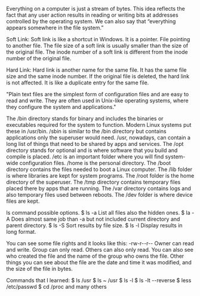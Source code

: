 Everything on a computer is just a stream of bytes. This idea reflects the fact that any user action results in reading or writing bits at addresses controlled by the operating system. We can also say that “everything appears somewhere in the file system.”

Soft Link:
Soft link is like a shortcut in Windows. It is a pointer. File pointing to another file. The file size of a soft link is usually smaller than the size of the original file. The inode number of a soft link is different from the inode number of the original file.

Hard Link:
Hard link is another name for the same file. It has the same file size and the same inode number. If the original file is deleted, the hard link is not affected. It is like a duplicate entry for the same file.

"Plain text files are the simplest form of configuration files and are easy to read and write. They are often used in Unix-like operating systems, where they configure the system and applications."


The /bin directory stands for binary and includes the binaries or executables required for the system to function. Modern Linux systems put these in /usr/bin. /sbin is similar to the /bin directory but contains applications only the superuser would need. /usr, nowadays, can contain a long list of things that need to be shared by apps and services. The /opt directory stands for optional and is where software that you build and compile is placed. /etc is an important folder where you will find system-wide configuration files. /home is the personal directory. The /boot directory contains the files needed to boot a Linux computer. The /lib folder is where libraries are kept for system programs. The /root folder is the home directory of the superuser. The /tmp directory contains temporary files placed there by apps that are running. The /var directory contains logs and also temporary files used between reboots. The /dev folder is where device files are kept.


ls command possible options.
$ ls -a
List all files also the hidden ones.
$ la -A
Does almost same job than -a but not included current directory and parent directory.
$ ls -S
Sort results by file size.
$ ls -l
Display results in long format.

You can see some file rights and it looks like this:
-rw-r--r-- 
Owner can read and write. Group can only read. Others can also only read.
You can also see who created the file and the name of the group who owns the file. Other things you can see about the file are the date and time it was modified, and the size of the file in bytes.

Commands that I learned:
$ ls /usr
$ ls ~ /usr
$ ls -l
$ ls -lt --reverse
$ less /etc/passwd
$ cd /proc           and many others

